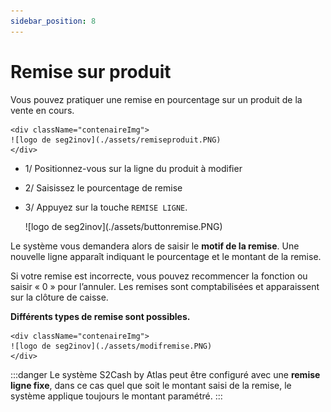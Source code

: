 ```yaml
---
sidebar_position: 8
---
```


# Remise sur produit


Vous pouvez pratiquer une remise en pourcentage sur un produit de la vente en cours.


    <div className="contenaireImg">
    ![logo de seg2inov](./assets/remiseproduit.PNG)
    </div>


- 1/  Positionnez-vous sur la ligne du produit à modifier

- 2/  Saisissez le pourcentage de remise

- 3/ Appuyez sur la touche ```REMISE LIGNE```.


    <div className="contenaireImg">
    ![logo de seg2inov](./assets/buttonremise.PNG)
    </div>

Le système vous demandera alors de saisir le **motif de la remise**.
Une nouvelle ligne apparaît indiquant le pourcentage et le montant de la remise.


Si votre remise est incorrecte, vous pouvez recommencer la fonction ou saisir « 0 » pour l’annuler.
Les remises sont comptabilisées et apparaissent sur la clôture de caisse.

**Différents types de remise sont possibles.**

    <div className="contenaireImg">
    ![logo de seg2inov](./assets/modifremise.PNG)
    </div>



:::danger
Le système S2Cash by Atlas peut être configuré avec une **remise ligne fixe**, dans ce cas quel que soit le montant saisi de la remise, le système applique toujours le montant paramétré.
:::